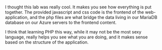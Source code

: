 I thought this lab was really cool. It makes you see how everything is put together. The provided javascript and css code is the frontend of the web-application, and the php files are what bridge the data living in our MariaDB database on our Azure servers to the frontend content. 

I think that learning PHP this way, while it may not be the most sexy language, really helps you see what you are doing, and it makes sense based on the structure of the application.
